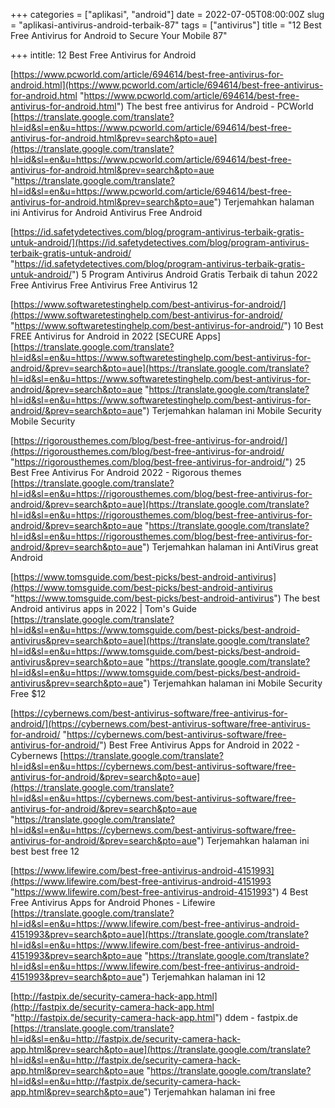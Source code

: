 +++
categories = ["aplikasi", "android"]
date = 2022-07-05T08:00:00Z
slug = "aplikasi-antivirus-android-terbaik-87"
tags = ["antivirus"]
title = "12 Best Free Antivirus for Android to Secure Your Mobile        87"

+++
intitle: 12 Best Free Antivirus for Android

[https://www.pcworld.com/article/694614/best-free-antivirus-for-android.html](https://www.pcworld.com/article/694614/best-free-antivirus-for-android.html "https://www.pcworld.com/article/694614/best-free-antivirus-for-android.html")	The best free antivirus for Android - PCWorld	[https://translate.google.com/translate?hl=id&sl=en&u=https://www.pcworld.com/article/694614/best-free-antivirus-for-android.html&prev=search&pto=aue](https://translate.google.com/translate?hl=id&sl=en&u=https://www.pcworld.com/article/694614/best-free-antivirus-for-android.html&prev=search&pto=aue "https://translate.google.com/translate?hl=id&sl=en&u=https://www.pcworld.com/article/694614/best-free-antivirus-for-android.html&prev=search&pto=aue")	Terjemahkan halaman ini	Antivirus for Android	Antivirus Free	Android	

[https://id.safetydetectives.com/blog/program-antivirus-terbaik-gratis-untuk-android/](https://id.safetydetectives.com/blog/program-antivirus-terbaik-gratis-untuk-android/ "https://id.safetydetectives.com/blog/program-antivirus-terbaik-gratis-untuk-android/")	5 Program Antivirus Android Gratis Terbaik di tahun 2022			Free Antivirus	Free Antivirus	Free Antivirus	12

[https://www.softwaretestinghelp.com/best-antivirus-for-android/](https://www.softwaretestinghelp.com/best-antivirus-for-android/ "https://www.softwaretestinghelp.com/best-antivirus-for-android/")	10 Best FREE Antivirus for Android in 2022 \[SECURE Apps\]	[https://translate.google.com/translate?hl=id&sl=en&u=https://www.softwaretestinghelp.com/best-antivirus-for-android/&prev=search&pto=aue](https://translate.google.com/translate?hl=id&sl=en&u=https://www.softwaretestinghelp.com/best-antivirus-for-android/&prev=search&pto=aue "https://translate.google.com/translate?hl=id&sl=en&u=https://www.softwaretestinghelp.com/best-antivirus-for-android/&prev=search&pto=aue")	Terjemahkan halaman ini	Mobile Security	Mobile Security		

[https://rigorousthemes.com/blog/best-free-antivirus-for-android/](https://rigorousthemes.com/blog/best-free-antivirus-for-android/ "https://rigorousthemes.com/blog/best-free-antivirus-for-android/")	25 Best Free Antivirus For Android 2022 - Rigorous themes	[https://translate.google.com/translate?hl=id&sl=en&u=https://rigorousthemes.com/blog/best-free-antivirus-for-android/&prev=search&pto=aue](https://translate.google.com/translate?hl=id&sl=en&u=https://rigorousthemes.com/blog/best-free-antivirus-for-android/&prev=search&pto=aue "https://translate.google.com/translate?hl=id&sl=en&u=https://rigorousthemes.com/blog/best-free-antivirus-for-android/&prev=search&pto=aue")	Terjemahkan halaman ini	AntiVirus	great	Android	

[https://www.tomsguide.com/best-picks/best-android-antivirus](https://www.tomsguide.com/best-picks/best-android-antivirus "https://www.tomsguide.com/best-picks/best-android-antivirus")	The best Android antivirus apps in 2022 | Tom's Guide	[https://translate.google.com/translate?hl=id&sl=en&u=https://www.tomsguide.com/best-picks/best-android-antivirus&prev=search&pto=aue](https://translate.google.com/translate?hl=id&sl=en&u=https://www.tomsguide.com/best-picks/best-android-antivirus&prev=search&pto=aue "https://translate.google.com/translate?hl=id&sl=en&u=https://www.tomsguide.com/best-picks/best-android-antivirus&prev=search&pto=aue")	Terjemahkan halaman ini	Mobile Security	Free	$12	

[https://cybernews.com/best-antivirus-software/free-antivirus-for-android/](https://cybernews.com/best-antivirus-software/free-antivirus-for-android/ "https://cybernews.com/best-antivirus-software/free-antivirus-for-android/")	Best Free Antivirus Apps for Android in 2022 - Cybernews	[https://translate.google.com/translate?hl=id&sl=en&u=https://cybernews.com/best-antivirus-software/free-antivirus-for-android/&prev=search&pto=aue](https://translate.google.com/translate?hl=id&sl=en&u=https://cybernews.com/best-antivirus-software/free-antivirus-for-android/&prev=search&pto=aue "https://translate.google.com/translate?hl=id&sl=en&u=https://cybernews.com/best-antivirus-software/free-antivirus-for-android/&prev=search&pto=aue")	Terjemahkan halaman ini	best	best free		12

[https://www.lifewire.com/best-free-antivirus-android-4151993](https://www.lifewire.com/best-free-antivirus-android-4151993 "https://www.lifewire.com/best-free-antivirus-android-4151993")	4 Best Free Antivirus Apps for Android Phones - Lifewire	[https://translate.google.com/translate?hl=id&sl=en&u=https://www.lifewire.com/best-free-antivirus-android-4151993&prev=search&pto=aue](https://translate.google.com/translate?hl=id&sl=en&u=https://www.lifewire.com/best-free-antivirus-android-4151993&prev=search&pto=aue "https://translate.google.com/translate?hl=id&sl=en&u=https://www.lifewire.com/best-free-antivirus-android-4151993&prev=search&pto=aue")	Terjemahkan halaman ini				12

[http://fastpix.de/security-camera-hack-app.html](http://fastpix.de/security-camera-hack-app.html "http://fastpix.de/security-camera-hack-app.html")	ddem - fastpix.de	[https://translate.google.com/translate?hl=id&sl=en&u=http://fastpix.de/security-camera-hack-app.html&prev=search&pto=aue](https://translate.google.com/translate?hl=id&sl=en&u=http://fastpix.de/security-camera-hack-app.html&prev=search&pto=aue "https://translate.google.com/translate?hl=id&sl=en&u=http://fastpix.de/security-camera-hack-app.html&prev=search&pto=aue")	Terjemahkan halaman ini	free